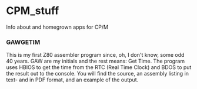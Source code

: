 # CPM_stuff
Info about and homegrown apps for CP/M

### GAWGETIM
This is my first Z80 assembler program since, oh, I don't know, some odd 40 years. 
GAW are my initials and the rest means: Get Time.
The program uses HBIOS to get the time from the RTC (Real Time Clock) and BDOS to put the result out to the console.
You will find the source, an assembly listing in text- and in PDF format, and an example of the output.
